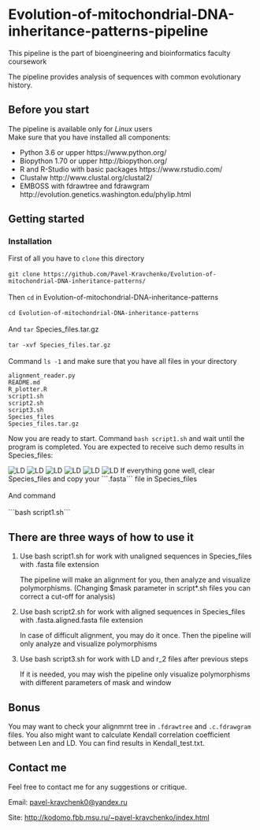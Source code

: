 # Evolution-of-mitochondrial-DNA-inheritance-patterns-pipeline

This pipeline is the part of bioengineering and bioinformatics faculty coursework

The pipeline provides analysis of sequences with common evolutionary history.

## Before you start

The pipeline is available only for <i>Linux</i> users </br>
Make sure that you have installed all components:
<ul>
<li>Python 3.6 or upper https://www.python.org/
<li>Biopython 1.70 or upper http://biopython.org/
<li>R and R-Studio with basic packages https://www.rstudio.com/
<li>Clustalw http://www.clustal.org/clustal2/
<li>EMBOSS with fdrawtree and fdrawgram http://evolution.genetics.washington.edu/phylip.html
</ul>


## Getting started

### Installation

First of all you have to ```clone``` this directory</br></br>
```git clone https://github.com/Pavel-Kravchenko/Evolution-of-mitochondrial-DNA-inheritance-patterns/```</br></br>
Then ```cd``` in Evolution-of-mitochondrial-DNA-inheritance-patterns</br></br>
```cd Evolution-of-mitochondrial-DNA-inheritance-patterns```</br></br>
And ```tar``` Species_files.tar.gz</br></br>
```tar -xvf Species_files.tar.gz```</br></br>
Command ```ls -1``` and make sure that you have all files in your directory
```
alignment_reader.py
README.md
R_plotter.R
script1.sh
script2.sh
script3.sh
Species_files
Species_files.tar.gz
```
Now you are ready to start.
Command 
```bash script1.sh``` and wait until the program is completed. 
You are expected to receive such demo results in Species_files:

<img alt="LD" src="http://kodomo.fbb.msu.ru/~pavel-kravchenko/GitHub//home/pavel/LD_hist_Saccharomyces_COX2_0.25_38.png">
<img alt="LD" src="http://kodomo.fbb.msu.ru/~pavel-kravchenko/GitHub/LD_plot_Saccharomyces_COX2_0.25_38.png">
<img alt="LD" src="http://kodomo.fbb.msu.ru/~pavel-kravchenko/GitHub/Len_hist_Saccharomyces_COX2_0.25_38.png">
<img alt="LD" src="http://kodomo.fbb.msu.ru/~pavel-kravchenko/GitHub/r2_plot_Saccharomyces_COX2_0.25_38.png">
<img alt="LD" src="http://kodomo.fbb.msu.ru/~pavel-kravchenko/GitHub/Mix_Saccharomyces_COX2_0.25_38.png">
<img alt="LD" src="http://kodomo.fbb.msu.ru/~pavel-kravchenko/GitHub//home/pavel/Saccharomyces_COX2_0.25_.c.fdrawgram">
If everything gone well, clear Species_files and copy your ```.fasta``` file in Species_files</br></br>
And command</br></br>
```bash script1.sh```</br>

## There are three ways of how to use it

<ol>
<li>Use bash script1.sh for work with unaligned sequences in Species_files with .fasta file extension

The pipeline will make an alignment for you, then analyze and visualize polymorphisms. (Changing $mask parameter in script*.sh files you can correct a cut-off for analysis)</br>
  
<li>Use bash script2.sh for work with aligned sequences in Species_files with .fasta.aligned.fasta file extension

In case of difficult alignment, you may do it once. Then the pipeline will only analyze and visualize polymorphisms</br>

<li>Use bash script3.sh for work with LD and r_2 files after previous steps
  
If it is needed, you may wish the pipeline only visualize polymorphisms with different parameters of mask and window</br>
</ol>
  
## Bonus
You may want to check your alignmrnt tree in ```.fdrawtree``` and ```.c.fdrawgram``` files.
You also might want to calculate Kendall correlation coefficient between Len and LD. 
You can find results in Kendall_test.txt.

## Contact me

Feel free to contact me for any suggestions or critique.

Email: pavel-kravchenk0@yandex.ru 

Site: http://kodomo.fbb.msu.ru/~pavel-kravchenko/index.html 
